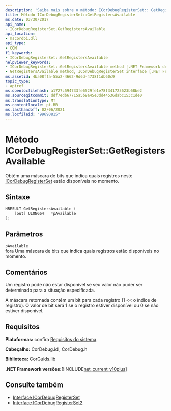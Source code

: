 ```yaml
---
description: 'Saiba mais sobre o método: ICorDebugRegisterSet:: GetRegistersAvailable'
title: Método ICorDebugRegisterSet::GetRegistersAvailable
ms.date: 03/30/2017
api_name:
- ICorDebugRegisterSet.GetRegistersAvailable
api_location:
- mscordbi.dll
api_type:
- COM
f1_keywords:
- ICorDebugRegisterSet::GetRegistersAvailable
helpviewer_keywords:
- ICorDebugRegisterSet::GetRegistersAvailable method [.NET Framework debugging]
- GetRegistersAvailable method, ICorDebugRegisterSet interface [.NET Framework debugging]
ms.assetid: 4ba08ffa-55a2-4662-9d6d-4738f1db60c9
topic_type:
- apiref
ms.openlocfilehash: a1727c594733fe6529fe1e78f341723623b68be2
ms.sourcegitcommit: ddf7edb67715a5b9a45e3dd44536dabc153c1de0
ms.translationtype: MT
ms.contentlocale: pt-BR
ms.lasthandoff: 02/06/2021
ms.locfileid: "99690815"
---
```

# <a name="icordebugregistersetgetregistersavailable-method"></a>Método ICorDebugRegisterSet::GetRegistersAvailable

Obtém uma máscara de bits que indica quais registros neste [ICorDebugRegisterSet](icordebugregisterset-interface.md) estão disponíveis no momento.  
  
## <a name="syntax"></a>Sintaxe  
  
```cpp  
HRESULT GetRegistersAvailable (  
    [out] ULONG64   *pAvailable  
);  
```  
  
## <a name="parameters"></a>Parâmetros  

 `pAvailable`  
 fora Uma máscara de bits que indica quais registros estão disponíveis no momento.  
  
## <a name="remarks"></a>Comentários  

 Um registro pode não estar disponível se seu valor não puder ser determinado para a situação especificada.  
  
 A máscara retornada contém um bit para cada registro (1 << o índice de registro). O valor de bit será 1 se o registro estiver disponível ou 0 se não estiver disponível.  
  
## <a name="requirements"></a>Requisitos  

 **Plataformas:** confira [Requisitos do sistema](../../get-started/system-requirements.md).  
  
 **Cabeçalho:** CorDebug.idl, CorDebug.h  
  
 **Biblioteca:** CorGuids.lib  
  
 **.NET Framework versões:**[!INCLUDE[net_current_v10plus](../../../../includes/net-current-v10plus-md.md)]  
  
## <a name="see-also"></a>Consulte também

- [Interface ICorDebugRegisterSet](icordebugregisterset-interface.md)
- [Interface ICorDebugRegisterSet2](icordebugregisterset2-interface.md)
